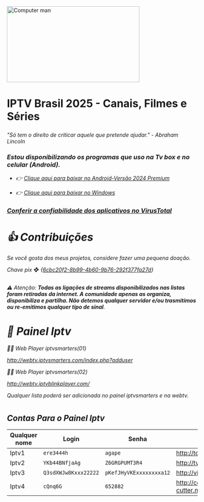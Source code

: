 <img src="https://media0.giphy.com/media/v1.Y2lkPTc5MGI3NjExMXl3bDNxcjBobnowMXNoNG5oN25tOXZkMTdqbDcwZHk2Y3kxenE3NiZlcD12MV9pbnRlcm5hbF9naWZfYnlfaWQmY3Q9Zw/qgQUggAC3Pfv687qPC/giphy.gif" alt="Computer man" style="width:350px;height:200px;">

# IPTV Brasil 2025 - Canais, Filmes e Séries
### <i class="fa-brands fa-pix">
"Só tem o direito de criticar aquele que pretende ajudar." - Abraham Lincoln
### Estou disponibilizando os programas que uso na Tv box e no celular (Android).

* 👉 <a href="https://www.mediafire.com/file/4j3fkiyxbmzqlsc/IPTV_Smarters_Pro_v4.0.3_.apk/file" download="filename">Clique aqui para baixar no Android-Versão 2024 Premium</a>

* 👉 <a href="https://tinyurl.com/ycy6wfyp" download="filename">Clique aqui para baixar no Windows</a> 

### <a href="https://www.virustotal.com" download="filename">Conferir a confiabilidade dos aplicativos no VirusTotal</a> 
#

# 👍 Contribuições 
 Se você gosta dos meus projetos, considere fazer uma pequena doação.

 Chave pix ❖  {<a href="LINK" download="filename">6cbc20f2-8b99-4b60-9b76-292f377fa27d</a>}
 
##

 ### <i class="fa-brands fa-pix">
⚠️ Atenção: <b>Todas as ligações de streams disponibilizados nas listas foram retiradas da internet. A comunidade apenas as organiza, disponibiliza e partilha. Não detemos qualquer servidor e/ou trasmitimos ou re-emitimos qualquer tipo de sinal</b>. 
# 📡 Painel Iptv

  👨‍💻 Web Player iptvsmarters(01)

 http://webtv.iptvsmarters.com/index.php?adduser

  👨‍💻 Web Player iptvsmarters(02)

 http://webtv.iptvblinkplayer.com/

Qualquer lista poderá ser adicionada no painel iptvsmarters e na webtv.

###
#


## Contas Para o Painel Iptv
| Qualquer nome   | Login                  | Senha                                 |      Url                               |
|-----------------|------------------------|---------------------------------------|----------------------------------------|
| Iptv1  | `ere3444h`                      |`agape`                                |  http://tooontv.com:999       |
| Iptv2  | `YKb44BNfjaAg`                  |`Z6GRGPUMT3R4`                         |  http://tvlatino.club:2082    |
| Iptv3  | `Q3sdXWJw8Kxxx22222`            |`pKefJHyVKExxxxxxxxa12`                |  http://vivofibra.uk:80       |
| Iptv4  | `cQnq6G`                        |`652882`                               |  http://cord-cutter.net:8080  |

#




